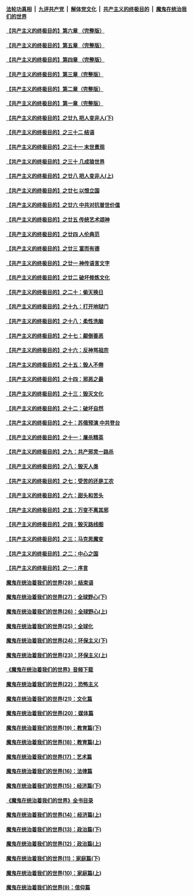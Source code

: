 ####  [法轮功真相](../../../../basic/blob/master/README.md?t=09021739) &nbsp;|&nbsp; [九评共产党](../../../../9ping.md/blob/master/README.md?t=09021739) &nbsp;|&nbsp; [解体党文化](../../../../jtdwh.md/blob/master/README.md?t=09021739)  &nbsp;|&nbsp; [共产主义的终极目的](../../../../gczydzjmd.md/blob/master/README.md?t=09021739) &nbsp;|&nbsp; [魔鬼在统治我们的世界](../../../../mgztzwmdsj.md/blob/master/README.md?t=09021739) 

#### [【共产主义的终极目的】第六章 （完整版）](../pages/nsc422/n11428913.md?t=09021739) 

#### [【共产主义的终极目的】第五章 （完整版）](../pages/nsc422/n11428912.md?t=09021739) 

#### [【共产主义的终极目的】第四章 （完整版）](../pages/nsc422/n11428907.md?t=09021739) 

#### [【共产主义的终极目的】第三章（完整版）](../pages/nsc422/n11428848.md?t=09021739) 

#### [【共产主义的终极目的】第二章（完整版）](../pages/nsc422/n11428831.md?t=09021739) 

#### [【共产主义的终极目的】第一章（完整版）](../pages/nsc422/n11417651.md?t=09021739) 

#### [【共产主义的终极目的】之廿九 把人变非人(下)](../pages/nsc422/n11344140.md?t=09021739) 

#### [【共产主义的终极目的】之三十二 结语](../pages/nsc422/n11360535.md?t=09021739) 

#### [【共产主义的终极目的】之三十一 末世景观](../pages/nsc422/n11351129.md?t=09021739) 

#### [【共产主义的终极目的】之三十 几成狼世界](../pages/nsc422/n11348280.md?t=09021739) 

#### [【共产主义的终极目的】之廿八 把人变非人(上)](../pages/nsc422/n11340492.md?t=09021739) 

#### [【共产主义的终极目的】之廿七 以恨立国](../pages/nsc422/n11336944.md?t=09021739) 

#### [【共产主义的终极目的】之廿六 中共对抗普世价值](../pages/nsc422/n11324785.md?t=09021739) 

#### [【共产主义的终极目的】之廿五 传统艺术颂神](../pages/nsc422/n11296396.md?t=09021739) 

#### [【共产主义的终极目的】之廿四 人伦典范](../pages/nsc422/n11296397.md?t=09021739) 

#### [【共产主义的终极目的】之廿三 富而有德](../pages/nsc422/n11283598.md?t=09021739) 

#### [【共产主义的终极目的】之廿一 神传语言文字](../pages/nsc422/n11263265.md?t=09021739) 

#### [【共产主义的终极目的】之廿二 破坏修炼文化](../pages/nsc422/n11245728.md?t=09021739) 

#### [【共产主义的终极目的】之二十：偷天换日](../pages/nsc422/n11238846.md?t=09021739) 

#### [【共产主义的终极目的】之十九：打开地狱门](../pages/nsc422/n11206376.md?t=09021739) 

#### [【共产主义的终极目的】之十八：柔性洗脑](../pages/nsc422/n11199994.md?t=09021739) 

#### [【共产主义的终极目的】之十七：颠倒善恶](../pages/nsc422/n11179782.md?t=09021739) 

#### [【共产主义的终极目的】之十六：反神骂祖宗](../pages/nsc422/n11166798.md?t=09021739) 

#### [【共产主义的终极目的】之十五：毁人不倦](../pages/nsc422/n11166792.md?t=09021739) 

#### [【共产主义的终极目的】之十四：邪恶之最](../pages/nsc422/n11150249.md?t=09021739) 

#### [【共产主义的终极目的】之十三：毁灭文化](../pages/nsc422/n11135227.md?t=09021739) 

#### [【共产主义的终极目的】之十二：破坏自然](../pages/nsc422/n11135214.md?t=09021739) 

#### [【共产主义的终极目的】之十：苏俄预演 中共登台](../pages/nsc422/n11118424.md?t=09021739) 

#### [【共产主义的终极目的】之十一：屠杀精英](../pages/nsc422/n11118442.md?t=09021739) 

#### [【共产主义的终极目的】之九：共产邪灵一路杀](../pages/nsc422/n11114139.md?t=09021739) 

#### [【共产主义的终极目的】之八：毁灭人类](../pages/nsc422/n11108503.md?t=09021739) 

#### [【共产主义的终极目的】之七：受苦的还是工农](../pages/nsc422/n11101809.md?t=09021739) 

#### [【共产主义的终极目的】之六：甜头和苦头](../pages/nsc422/n11096971.md?t=09021739) 

#### [【共产主义的终极目的】之五：万变不离其邪](../pages/nsc422/n11091285.md?t=09021739) 

#### [【共产主义的终极目的】之四：毁灭路线图](../pages/nsc422/n11086284.md?t=09021739) 

#### [【共产主义的终极目的】之三：马克思魔变](../pages/nsc422/n11061941.md?t=09021739) 

#### [【共产主义的终极目的】之二：中心之国](../pages/nsc422/n11047728.md?t=09021739) 

#### [【共产主义的终极目的】之一：序言](../pages/nsc422/n11086077.md?t=09021739) 

#### [魔鬼在统治着我们的世界(28)：结束语](../pages/nsc422/n10936246.md?t=09021739) 

#### [魔鬼在统治着我们的世界(27)：全球野心(下)](../pages/nsc422/n10928319.md?t=09021739) 

#### [魔鬼在统治着我们的世界(26)：全球野心(上)](../pages/nsc422/n10900318.md?t=09021739) 

#### [魔鬼在统治着我们的世界(25)：全球化](../pages/nsc422/n10788205.md?t=09021739) 

#### [魔鬼在统治着我们的世界(24)：环保主义(下)](../pages/nsc422/n10695307.md?t=09021739) 

#### [魔鬼在统治着我们的世界(23)：环保主义(上)](../pages/nsc422/n10688613.md?t=09021739) 

#### [《魔鬼在统治着我们的世界》音频下载](../pages/nsc422/n10635553.md?t=09021739) 

#### [魔鬼在统治着我们的世界(22)：恐怖主义](../pages/nsc422/n10614727.md?t=09021739) 

#### [魔鬼在统治着我们的世界(21)：文化篇](../pages/nsc422/n10597706.md?t=09021739) 

#### [魔鬼在统治着我们的世界(20)：媒体篇](../pages/nsc422/n10586579.md?t=09021739) 

#### [魔鬼在统治着我们的世界(19)：教育篇(下)](../pages/nsc422/n10564808.md?t=09021739) 

#### [魔鬼在统治着我们的世界(18)：教育篇(上)](../pages/nsc422/n10526970.md?t=09021739) 

#### [魔鬼在统治着我们的世界(17)：艺术篇](../pages/nsc422/n10499093.md?t=09021739) 

#### [魔鬼在统治着我们的世界(16)：法律篇](../pages/nsc422/n10485969.md?t=09021739) 

#### [魔鬼在统治着我们的世界(15)：经济篇(下)](../pages/nsc422/n10469975.md?t=09021739) 

#### [《魔鬼在统治着我们的世界》全书目录](../pages/nsc422/n10464261.md?t=09021739) 

#### [魔鬼在统治着我们的世界(14)：经济篇(上)](../pages/nsc422/n10457370.md?t=09021739) 

#### [魔鬼在统治着我们的世界(13)：政治篇(下)](../pages/nsc422/n10448270.md?t=09021739) 

#### [魔鬼在统治着我们的世界(12)：政治篇(上)](../pages/nsc422/n10444576.md?t=09021739) 

#### [魔鬼在统治着我们的世界(11)：家庭篇(下)](../pages/nsc422/n10440961.md?t=09021739) 

#### [魔鬼在统治着我们的世界(10)：家庭篇(上)](../pages/nsc422/n10435448.md?t=09021739) 

#### [魔鬼在统治着我们的世界(9)：信仰篇](../pages/nsc422/n10432159.md?t=09021739) 


